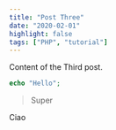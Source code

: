 ```yaml
---
title: "Post Three"
date: "2020-02-01"
highlight: false
tags: ["PHP", "tutorial"]
---
```

Content of the Third post.

```php
echo "Hello";
```

> Super

Ciao
